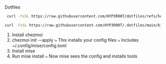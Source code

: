 Dotfiles

```bash
 curl -fsSL https://raw.githubusercontent.com/HYP3R00T/dotfiles/refs/heads/main/setup.sh | bash
 ```

```bash
curl -fsSL https://raw.githubusercontent.com/HYP3R00T/.dotfiles/main/bin/install.sh | bash
```

1. Install chezmoi
2. chezmoi init --apply <your-repo>
   ⤷ This installs your config files
   ⤷ Includes ~/.config/mise/config.toml
3. Install mise
4. Run mise install
   ⤷ Now mise sees the config and installs tools